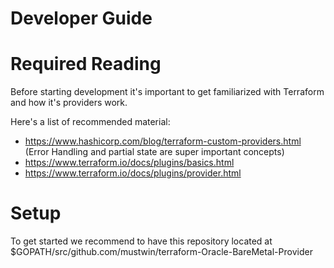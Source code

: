 # Developer Guide

# Required Reading
Before starting development it's important to get familiarized with
Terraform and how it's providers work.

Here's a list of recommended material:
* https://www.hashicorp.com/blog/terraform-custom-providers.html (Error
  Handling and partial state are super important concepts)
* https://www.terraform.io/docs/plugins/basics.html
* https://www.terraform.io/docs/plugins/provider.html


# Setup
To get started we recommend to have this repository located at
$GOPATH/src/github.com/mustwin/terraform-Oracle-BareMetal-Provider



